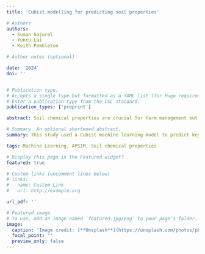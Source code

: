 ```yaml
---
title: 'Cubist modelling for predicting soil properties'

# Authors
authors:
  - Suman Gajurel
  - Yunru Lai
  - Keith Pembleton

# Author notes (optional)

date: '2024'
doi: ''


# Publication type.
# Accepts a single type but formatted as a YAML list (for Hugo requirements).
# Enter a publication type from the CSL standard.
publication_types: ['preprint']

abstract: Soil chemical properties are crucial for farm management but traditional analysis is labor-intensive and costly. This study employed a Cubist machine learning approach to predict key soil properties (pH, chloride, EC, ECEC, and ESP) using data such as geographic location, soil texture, and crop yield across one-meter depth. The model showed moderate to good accuracy, with CCC values ranging from 0.93 for ECEC to 0.40 for ESP. These predictions provide valuable insights for stakeholders to make informed decisions on soil management.

# Summary. An optional shortened abstract.
summary: This study used a Cubist machine learning model to predict key soil chemical properties, achieving moderate to good accuracy, offering a faster, cost-effective alternative to traditional soil analysis for better farm management decisions.

tags: Machine Learning, APSIM, Soil chemical properties

# Display this page in the Featured widget?
featured: true

# Custom links (uncomment lines below)
# links:
# - name: Custom Link
#   url: http://example.org

url_pdf: ''

# Featured image
# To use, add an image named `featured.jpg/png` to your page's folder. 
image:
  caption: 'Image credit: [**Unsplash**](https://unsplash.com/photos/pLCdAaMFLTE)'
  focal_point: ""
  preview_only: false
---
```

